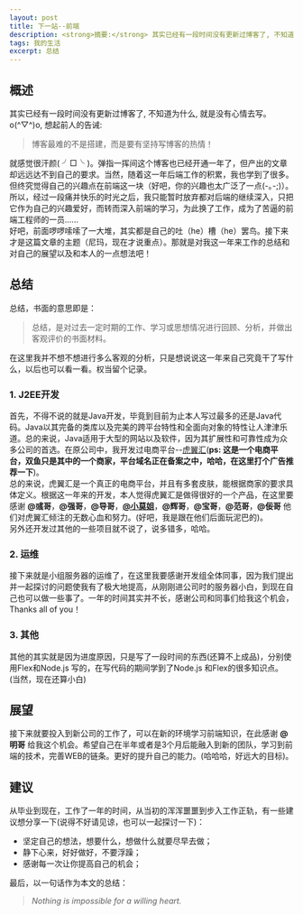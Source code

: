 ```yaml
---
layout: post
title: 下一站--前端
description: <strong>摘要:</strong> 其实已经有一段时间没有更新过博客了, 不知道为什么, 就是没有心情去写。o(^▽^)o.......<a href="/change-a-new-environment/" title="阅读全文">阅读全文</a>
tags: 我的生活
excerpt: 总结
---
```

## 概述
其实已经有一段时间没有更新过博客了, 不知道为什么, 就是没有心情去写。o(^▽^)o, 想起前人的告诫: 

> 博客最难的不是搭建，而是要有坚持写博客的热情！

就感觉很汗颜( ╯□╰ )。弹指一挥间这个博客也已经开通一年了，但产出的文章却远远达不到自己的要求。当然，随着这一年后端工作的积累，我也学到了很多。但终究觉得自己的兴趣点在前端这一块（好吧，你的兴趣也太广泛了一点(-｡-;)）。所以，经过一段痛并快乐的时光之后，我只能暂时放弃都对后端的继续深入，只把它作为自己的兴趣爱好，而转而深入前端的学习，为此换了工作，成为了苦逼的前端工程师的一员......  
好吧，前面啰啰嗦嗦了一大堆，其实都是自己的吐（he）槽（he）罢鸟。接下来才是这篇文章的主题（尼玛，现在才说重点）。那就是对我这一年来工作的总结和对自己的展望以及和本人的一点想法吧！

## 总结
总结，书面的意思即是：

> 总结，是对过去一定时期的工作、学习或思想情况进行回顾、分析，并做出客观评价的书面材料。

在这里我并不想不想进行多么客观的分析，只是想说说这一年来自己究竟干了写什么，以后也可以看一看。权当留个记录。

### 1. J2EE开发
首先，不得不说的就是Java开发，毕竟到目前为止本人写过最多的还是Java代码。Java以其完备的类库以及完美的跨平台特性和全面向对象的特性让人津津乐道。总的来说，Java适用于大型的网站以及软件，因为其扩展性和可靠性成为众多公司的首选。在原公司中，我开发过电商平台--[虎翼汇](http://www.e-doublefish.com/)(**ps: 这是一个电商平台，双鱼只是其中的一个商家，平台域名正在备案之中，哈哈，在这里打个广告推荐一下**)。  
总的来说，虎翼汇是一个真正的电商平台，并且有多套皮肤，能根据商家的要求具体定义。根据这一年来的开发，本人觉得虎翼汇是做得很好的一个产品，在这里要感谢 **@彧哥**，**@强哥**，**@导哥**，**[@小莫姐](http://weibo.com/u/2107083383?topnav=1&wvr=5&topsug=1)**，**@辉哥**，**@宝哥**，**@范哥**，**@佞哥** 他们对虎翼汇倾注的无数心血和努力。(好吧，我是跟在他们后面玩泥巴的)。  
另外还开发过其他的一些项目就不说了，说多错多，哈哈。

### 2. 运维
接下来就是小组服务器的运维了，在这里我要感谢开发组全体同事，因为我们提出并一起探讨的问题使我有了极大地提高，从刚刚进公司时的服务器小白，到现在自己也可以做一些事了。一年的时间其实并不长，感谢公司和同事们给我这个机会，Thanks all of you！

### 3. 其他
其他的其实就是因为进度原因，只是写了一段时间的东西(还算不上成品)，分别使用Flex和Node.js 写的，在写代码的期间学到了Node.js 和Flex的很多知识点。(当然，现在还算小白)

## 展望
接下来就要投入到新公司的工作了，可以在新的环境学习前端知识，在此感谢 **@明哥** 给我这个机会。希望自己在半年或者是3个月后能融入到新的团队，学习到前端的技术，完善WEB的链条。更好的提升自己的能力。(哈哈哈，好远大的目标)。

## 建议
从毕业到现在，工作了一年的时间，从当初的浑浑噩噩到步入工作正轨，有一些建议想分享一下(说得不好请见谅，也可以一起探讨一下)：

* 坚定自己的想法，想要什么，想做什么就要尽早去做；
* 静下心来，好好做好，不要浮躁；
* 感谢每一次让你提高自己的机会；

最后，以一句话作为本文的总结：

> *Nothing is impossible for a willing heart.*